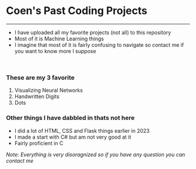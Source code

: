 <h1>Coen's Past Coding Projects</h1>
<hr/>
<ul>
  <li>
    I have uploaded all my favorite projects (not all) to this repository
  </li>
  <li>
    Most of it is Machine Learning things
  </li>
  <li>
    I imagine that most of it is fairly confusing to navigate so contact me if you want to know more I suppose
  </li>
</ul>

<br />
<h3>These are my 3 favorite</h3>
<ol>
  <li>
    Visualizing Neural Networks
  </li>
  <li>
    Handwritten Digits
  </li>
  <li>
    Dots
  </li>
</ol>

<h3>Other things I have dabbled in thats not here</h3>
<ul>
  <li>
    I did a lot of HTML, CSS and Flask things earlier in 2023
  </li>
  <li>
    I made a start with C# but am not very good at it
  </li>
  <li>
    Fairly proficient in C
  </li>
</ul>

*Note: Everything is very disoragnized so if you have any question you can contact me*
